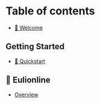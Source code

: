 # Table of contents

* [👋 Welcome](README.md)

## Getting Started

* [🎯 Quickstart](getting-started/quickstart.md)

## 🏫 Eulionline

* [Overview](eulionline/overview.md)
